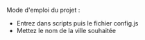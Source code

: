 Mode d'emploi du projet :

- Entrez dans scripts puis le fichier config.js
- Mettez le nom de la ville souhaitée
